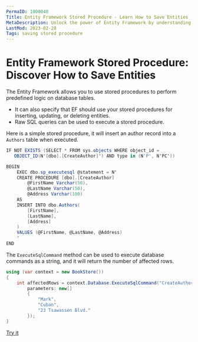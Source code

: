 ```yaml
---
PermaID: 1000040
Title: Entity Framework Stored Procedure - Learn How to Save Entities
MetaDescription: Unlock the power of Entity Framework by understanding how to use a stored procedure to save your entities. Learn how to insert, update, and delete your entities using a stored procedure.
LastMod: 2023-02-28
Tags: saving stored procedure
---
```


# Entity Framework Stored Procedure: Discover How to Save Entities

The Entity Framework allows you to use stored procedures to perform predefined logic on database tables. 

 - It can also specify that EF should use your stored procedures for inserting, updating, or deleting entities.
 - Raw SQL queries can be used to execute a stored procedure.

Here is a simple stored procedure, it will insert an author record into a `Authors` table when executed.

```csharp
IF NOT EXISTS (SELECT * FROM sys.objects WHERE object_id = 
   OBJECT_ID(N'[dbo].[CreateAuthor]') AND type in (N'P', N'PC'))

BEGIN
    EXEC dbo.sp_executesql @statement = N'
    CREATE PROCEDURE [dbo].[CreateAuthor]
        @FirstName Varchar(50),
        @LastName Varchar(50),
        @Address Varchar(100)
    AS
    INSERT INTO dbo.Authors(
        [FirstName],
        [LastName],
        [Address]
    )
    VALUES (@FirstName, @LastName, @Address)
    '
END
```

The `ExecuteSqlCommand` method can be used to execute database commands as a string, and it will return the number of affected rows.

```csharp
using (var context = new BookStore())
{			
    int affectedRows = context.Database.ExecuteSqlCommand("CreateAuthor @p0, @p1, @p2",
        parameters: new[] 
        {
            "Mark",
            "Cuban",
            "23 Tsawassen Blvd."
        });
}
```

[Try it](https://dotnetfiddle.net/3fp0mi)